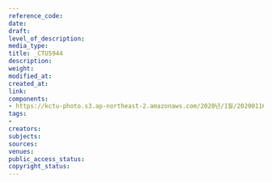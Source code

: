 ```yaml
---
reference_code: 
date: 
draft: 
level_of_description: 
media_type: 
title: _CTU5944
description: 
weight: 
modified_at: 
created_at: 
link: 
components:
- https://kctu-photo.s3.ap-northeast-2.amazonaws.com/2020년/1월/20200116_경마+기수+문중원+열사+49재/_CTU5944.jpg
tags:
- 
creators: 
subjects: 
sources: 
venues: 
public_access_status: 
copyright_status: 
---
```


